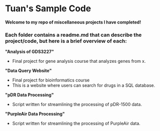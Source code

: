 # Tuan's Sample Code #

**Welcome to my repo of miscellaneous projects I have completed!**

### Each folder contains a readme.md that can describe the project/code, but here is a brief overview of each: ###
**"Analysis of GDS3227"**
- Final project for gene analysis course that analyzes genes from x.

**"Data Query Website"**
- Final project for bioinformatics course
- This is a website where users can search for drugs in a SQL database.

**"pDR Data Processing"**
- Script written for streamlining the processing of pDR-1500 data.

**"PurpleAir Data Processing"**
- Script written for streamlining the processing of PurpleAir data.
